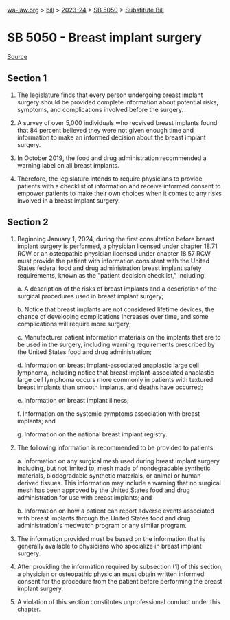 [wa-law.org](/) > [bill](/bill/) > [2023-24](/bill/2023-24/) > [SB 5050](/bill/2023-24/sb/5050/) > [Substitute Bill](/bill/2023-24/sb/5050/S/)

# SB 5050 - Breast implant surgery

[Source](http://lawfilesext.leg.wa.gov/biennium/2023-24/Pdf/Bills/Senate%20Bills/5050-S.pdf)

## Section 1
1. The legislature finds that every person undergoing breast implant surgery should be provided complete information about potential risks, symptoms, and complications involved before the surgery.

2. A survey of over 5,000 individuals who received breast implants found that 84 percent believed they were not given enough time and information to make an informed decision about the breast implant surgery.

3. In October 2019, the food and drug administration recommended a warning label on all breast implants.

4. Therefore, the legislature intends to require physicians to provide patients with a checklist of information and receive informed consent to empower patients to make their own choices when it comes to any risks involved in a breast implant surgery.

## Section 2
1. Beginning January 1, 2024, during the first consultation before breast implant surgery is performed, a physician licensed under chapter 18.71 RCW or an osteopathic physician licensed under chapter 18.57 RCW must provide the patient with information consistent with the United States federal food and drug administration breast implant safety requirements, known as the "patient decision checklist," including:

    a. A description of the risks of breast implants and a description of the surgical procedures used in breast implant surgery;

    b. Notice that breast implants are not considered lifetime devices, the chance of developing complications increases over time, and some complications will require more surgery;

    c. Manufacturer patient information materials on the implants that are to be used in the surgery, including warning requirements prescribed by the United States food and drug administration;

    d. Information on breast implant-associated anaplastic large cell lymphoma, including notice that breast implant-associated anaplastic large cell lymphoma occurs more commonly in patients with textured breast implants than smooth implants, and deaths have occurred;

    e. Information on breast implant illness;

    f. Information on the systemic symptoms association with breast implants; and

    g. Information on the national breast implant registry.

2. The following information is recommended to be provided to patients:

    a. Information on any surgical mesh used during breast implant surgery including, but not limited to, mesh made of nondegradable synthetic materials, biodegradable synthetic materials, or animal or human derived tissues. This information may include a warning that no surgical mesh has been approved by the United States food and drug administration for use with breast implants; and

    b. Information on how a patient can report adverse events associated with breast implants through the United States food and drug administration's medwatch program or any similar program.

3. The information provided must be based on the information that is generally available to physicians who specialize in breast implant surgery.

4. After providing the information required by subsection (1) of this section, a physician or osteopathic physician must obtain written informed consent for the procedure from the patient before performing the breast implant surgery.

5. A violation of this section constitutes unprofessional conduct under this chapter.
